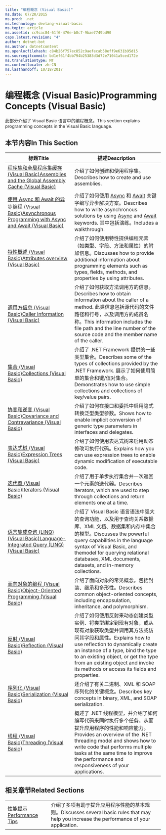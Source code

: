 ```yaml
---
title: "编程概念 (Visual Basic)"
ms.date: 07/20/2015
ms.prod: .net
ms.technology: devlang-visual-basic
ms.topic: article
ms.assetid: cc9cac84-61f6-476e-b8c7-9bae7749bd90
caps.latest.revision: "4"
author: dotnet-bot
ms.author: dotnetcontent
ms.openlocfilehash: c84b26f757ec852c9aefecab58eff9e631b95d15
ms.sourcegitcommit: bd1ef61f4bb794b25383d3d72e71041a5ced172e
ms.translationtype: MT
ms.contentlocale: zh-CN
ms.lasthandoff: 10/18/2017
---
```

# <a name="programming-concepts-visual-basic"></a><span data-ttu-id="031e9-102">编程概念 (Visual Basic)</span><span class="sxs-lookup"><span data-stu-id="031e9-102">Programming Concepts (Visual Basic)</span></span>
<span data-ttu-id="031e9-103">此部分介绍了 Visual Basic 语言中的编程概念。</span><span class="sxs-lookup"><span data-stu-id="031e9-103">This section explains programming concepts in the Visual Basic language.</span></span>  
  
## <a name="in-this-section"></a><span data-ttu-id="031e9-104">本节内容</span><span class="sxs-lookup"><span data-stu-id="031e9-104">In This Section</span></span>  
  
|<span data-ttu-id="031e9-105">标题</span><span class="sxs-lookup"><span data-stu-id="031e9-105">Title</span></span>|<span data-ttu-id="031e9-106">描述</span><span class="sxs-lookup"><span data-stu-id="031e9-106">Description</span></span>|  
|-----------|-----------------|  
|[<span data-ttu-id="031e9-107">程序集和全局程序集缓存 (Visual Basic)</span><span class="sxs-lookup"><span data-stu-id="031e9-107">Assemblies and the Global Assembly Cache (Visual Basic)</span></span>](../../../visual-basic/programming-guide/concepts/assemblies-gac/index.md)|<span data-ttu-id="031e9-108">介绍了如何创建和使用程序集。</span><span class="sxs-lookup"><span data-stu-id="031e9-108">Describes how to create and use assemblies.</span></span>|  
|[<span data-ttu-id="031e9-109">使用 Async 和 Await 的异步编程 (Visual Basic)</span><span class="sxs-lookup"><span data-stu-id="031e9-109">Asynchronous Programming with Async and Await (Visual Basic)</span></span>](../../../visual-basic/programming-guide/concepts/async/index.md)|<span data-ttu-id="031e9-110">介绍了如何使用 [Async](../../../visual-basic/language-reference/modifiers/async.md) 和 [Await](../../../visual-basic/language-reference/operators/await-operator.md) 关键字编写异步解决方案。</span><span class="sxs-lookup"><span data-stu-id="031e9-110">Describes how to write asynchronous solutions by using [Async](../../../visual-basic/language-reference/modifiers/async.md) and [Await](../../../visual-basic/language-reference/operators/await-operator.md) keywords.</span></span> <span data-ttu-id="031e9-111">其中包括演练。</span><span class="sxs-lookup"><span data-stu-id="031e9-111">Includes a walkthrough.</span></span>|  
|[<span data-ttu-id="031e9-112">特性概述 (Visual Basic)</span><span class="sxs-lookup"><span data-stu-id="031e9-112">Attributes overview (Visual Basic)</span></span>](../../../visual-basic/programming-guide/concepts/attributes/index.md)|<span data-ttu-id="031e9-113">介绍了如何使用特性提供编程元素（如类型、字段、方法和属性）的附加信息。</span><span class="sxs-lookup"><span data-stu-id="031e9-113">Discusses how to provide additional information about programming elements such as types, fields, methods, and properties by using attributes.</span></span>|  
|[<span data-ttu-id="031e9-114">调用方信息 (Visual Basic)</span><span class="sxs-lookup"><span data-stu-id="031e9-114">Caller Information (Visual Basic)</span></span>](../../../visual-basic/programming-guide/concepts/caller-information.md)|<span data-ttu-id="031e9-115">介绍了如何获取方法调用方的信息。</span><span class="sxs-lookup"><span data-stu-id="031e9-115">Describes how to obtain information about the caller of a method.</span></span> <span data-ttu-id="031e9-116">此类信息包括源代码的文件路径和行号，以及调用方的成员名称。</span><span class="sxs-lookup"><span data-stu-id="031e9-116">This information includes the file path and the line number of the source code and the member name of the caller.</span></span>|  
|[<span data-ttu-id="031e9-117">集合 (Visual Basic)</span><span class="sxs-lookup"><span data-stu-id="031e9-117">Collections (Visual Basic)</span></span>](../../../visual-basic/programming-guide/concepts/collections.md)|<span data-ttu-id="031e9-118">介绍了 .NET Framework 提供的一些类型集合。</span><span class="sxs-lookup"><span data-stu-id="031e9-118">Describes some of the types of collections provided by the .NET Framework.</span></span> <span data-ttu-id="031e9-119">展示了如何使用简单的集合和键/值对集合。</span><span class="sxs-lookup"><span data-stu-id="031e9-119">Demonstrates how to use simple collections and collections of key/value pairs.</span></span>|  
|[<span data-ttu-id="031e9-120">协变和逆变 (Visual Basic)</span><span class="sxs-lookup"><span data-stu-id="031e9-120">Covariance and Contravariance (Visual Basic)</span></span>](../../../visual-basic/programming-guide/concepts/covariance-contravariance/index.md)|<span data-ttu-id="031e9-121">介绍了如何在接口和委托中启用隐式转换泛型类型参数。</span><span class="sxs-lookup"><span data-stu-id="031e9-121">Shows how to enable implicit conversion of generic type parameters in interfaces and delegates.</span></span>|  
|[<span data-ttu-id="031e9-122">表达式树 (Visual Basic)</span><span class="sxs-lookup"><span data-stu-id="031e9-122">Expression Trees (Visual Basic)</span></span>](../../../visual-basic/programming-guide/concepts/expression-trees/index.md)|<span data-ttu-id="031e9-123">介绍了如何使用表达式树来启用动态修改可执行代码。</span><span class="sxs-lookup"><span data-stu-id="031e9-123">Explains how you can use expression trees to enable dynamic modification of executable code.</span></span>|  
|[<span data-ttu-id="031e9-124">迭代器 (Visual Basic)</span><span class="sxs-lookup"><span data-stu-id="031e9-124">Iterators (Visual Basic)</span></span>](../../../visual-basic/programming-guide/concepts/iterators.md)|<span data-ttu-id="031e9-125">介绍了用于单步执行集合并一次返回一个元素的迭代器。</span><span class="sxs-lookup"><span data-stu-id="031e9-125">Describes iterators, which are used to step through collections and return elements one at a time.</span></span>|  
|[<span data-ttu-id="031e9-126">语言集成查询 (LINQ) (Visual Basic)</span><span class="sxs-lookup"><span data-stu-id="031e9-126">Language-Integrated Query (LINQ) (Visual Basic)</span></span>](../../../visual-basic/programming-guide/concepts/linq/index.md)|<span data-ttu-id="031e9-127">介绍了 Visual Basic 语言语法中强大的查询功能，以及用于查询关系数据库、XML 文档、数据集和内存中集合的模型。</span><span class="sxs-lookup"><span data-stu-id="031e9-127">Discusses the powerful query capabilities in the language syntax of Visual Basic, and themodel for querying relational databases, XML documents, datasets, and in-memory collections.</span></span>|  
|[<span data-ttu-id="031e9-128">面向对象的编程 (Visual Basic)</span><span class="sxs-lookup"><span data-stu-id="031e9-128">Object-Oriented Programming (Visual Basic)</span></span>](../../../visual-basic/programming-guide/concepts/object-oriented-programming.md)|<span data-ttu-id="031e9-129">介绍了面向对象的常见概念，包括封装、继承和多形性。</span><span class="sxs-lookup"><span data-stu-id="031e9-129">Describes common object-oriented concepts, including encapsulation, inheritance, and polymorphism.</span></span>|  
|[<span data-ttu-id="031e9-130">反射 (Visual Basic)</span><span class="sxs-lookup"><span data-stu-id="031e9-130">Reflection (Visual Basic)</span></span>](../../../visual-basic/programming-guide/concepts/reflection.md)|<span data-ttu-id="031e9-131">介绍了如何使用反射来动态创建类型实例、将类型绑定到现有对象，或从现有对象获取类型并调用其方法或访问其字段和属性。</span><span class="sxs-lookup"><span data-stu-id="031e9-131">Explains how to use reflection to dynamically create an instance of a type, bind the type to an existing object, or get the type from an existing object and invoke its methods or access its fields and properties.</span></span>|
|[<span data-ttu-id="031e9-132">序列化 (Visual Basic)</span><span class="sxs-lookup"><span data-stu-id="031e9-132">Serialization (Visual Basic)</span></span>](../../../visual-basic/programming-guide/concepts/serialization/index.md)|<span data-ttu-id="031e9-133">还介绍了有关二进制、XML 和 SOAP 序列化的关键概念。</span><span class="sxs-lookup"><span data-stu-id="031e9-133">Describes key concepts in binary, XML, and SOAP serialization.</span></span>|  
|[<span data-ttu-id="031e9-134">线程 (Visual Basic)</span><span class="sxs-lookup"><span data-stu-id="031e9-134">Threading (Visual Basic)</span></span>](../../../visual-basic/programming-guide/concepts/threading/index.md)|<span data-ttu-id="031e9-135">概述了 .NET 线程模型，并介绍了如何编写代码来同时执行多个任务，从而提升应用程序的性能和响应能力。</span><span class="sxs-lookup"><span data-stu-id="031e9-135">Provides an overview of the .NET threading model and shows how to write code that performs multiple tasks at the same time to improve the performance and responsiveness of your applications.</span></span>|  
  
## <a name="related-sections"></a><span data-ttu-id="031e9-136">相关章节</span><span class="sxs-lookup"><span data-stu-id="031e9-136">Related Sections</span></span>  
  
|||  
|---|---|  
|[<span data-ttu-id="031e9-137">性能提示</span><span class="sxs-lookup"><span data-stu-id="031e9-137">Performance Tips</span></span>](../../../framework/performance/performance-tips.md) | <span data-ttu-id="031e9-138">介绍了多项有助于提升应用程序性能的基本规则。</span><span class="sxs-lookup"><span data-stu-id="031e9-138">Discusses several basic rules that may help you increase the performance of your application.</span></span>|
